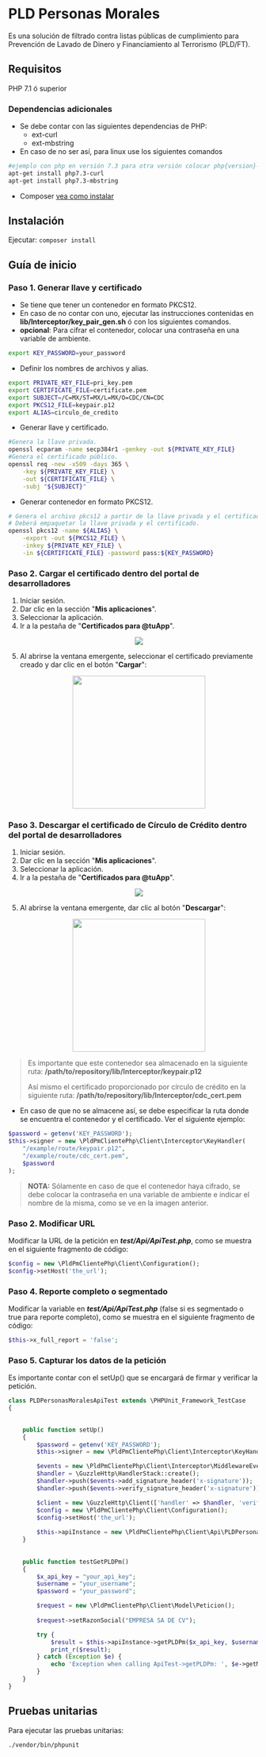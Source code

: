 # PLD Personas Morales
Es una solución de filtrado contra listas públicas de cumplimiento para Prevención de Lavado de Dinero y Financiamiento al Terrorismo (PLD/FT).

## Requisitos

PHP 7.1 ó superior
### Dependencias adicionales
- Se debe contar con las siguientes dependencias de PHP:
    - ext-curl
    - ext-mbstring
- En caso de no ser así, para linux use los siguientes comandos
```sh
#ejemplo con php en versión 7.3 para otra versión colocar php{version}-curl
apt-get install php7.3-curl
apt-get install php7.3-mbstring
```
- Composer [vea como instalar][1]
## Instalación

Ejecutar: `composer install`
## Guía de inicio

### Paso 1. Generar llave y certificado

- Se tiene que tener un contenedor en formato PKCS12.
- En caso de no contar con uno, ejecutar las instrucciones contenidas en **lib/Interceptor/key_pair_gen.sh** ó con los siguientes comandos.
- **opcional**: Para cifrar el contenedor, colocar una contraseña en una variable de ambiente.
```sh
export KEY_PASSWORD=your_password
```
- Definir los nombres de archivos y alias.
```sh
export PRIVATE_KEY_FILE=pri_key.pem
export CERTIFICATE_FILE=certificate.pem
export SUBJECT=/C=MX/ST=MX/L=MX/O=CDC/CN=CDC
export PKCS12_FILE=keypair.p12
export ALIAS=circulo_de_credito
```
- Generar llave y certificado.
```sh
#Genera la llave privada.
openssl ecparam -name secp384r1 -genkey -out ${PRIVATE_KEY_FILE}
#Genera el certificado público.
openssl req -new -x509 -days 365 \
    -key ${PRIVATE_KEY_FILE} \
    -out ${CERTIFICATE_FILE} \
    -subj "${SUBJECT}"
```
- Generar contenedor en formato PKCS12.
```sh
# Genera el archivo pkcs12 a partir de la llave privada y el certificado.
# Deberá empaquetar la llave privada y el certificado.
openssl pkcs12 -name ${ALIAS} \
    -export -out ${PKCS12_FILE} \
    -inkey ${PRIVATE_KEY_FILE} \
    -in ${CERTIFICATE_FILE} -password pass:${KEY_PASSWORD}
```

### Paso 2. Cargar el certificado dentro del portal de desarrolladores

 1. Iniciar sesión.
 2. Dar clic en la sección "**Mis aplicaciones**".
 3. Seleccionar la aplicación.
 4. Ir a la pestaña de "**Certificados para @tuApp**".
    <p align="center">
      <img src="https://github.com/APIHub-CdC/imagenes-cdc/blob/master/applications.png">
    </p>
 5. Al abrirse la ventana emergente, seleccionar el certificado previamente creado y dar clic en el botón "**Cargar**":
    <p align="center">
      <img src="https://github.com/APIHub-CdC/imagenes-cdc/blob/master/upload_cert.png" width="268">
    </p>

### Paso 3. Descargar el certificado de Círculo de Crédito dentro del portal de desarrolladores

 1. Iniciar sesión.
 2. Dar clic en la sección "**Mis aplicaciones**".
 3. Seleccionar la aplicación.
 4. Ir a la pestaña de "**Certificados para @tuApp**".
    <p align="center">
        <img src="https://github.com/APIHub-CdC/imagenes-cdc/blob/master/applications.png">
    </p>
 5. Al abrirse la ventana emergente, dar clic al botón "**Descargar**":
    <p align="center">
        <img src="https://github.com/APIHub-CdC/imagenes-cdc/blob/master/download_cert.png" width="268">
    </p>
 > Es importante que este contenedor sea almacenado en la siguiente ruta:
 > **/path/to/repository/lib/Interceptor/keypair.p12**
 >
 > Así mismo el certificado proporcionado por círculo de crédito en la siguiente ruta:
 > **/path/to/repository/lib/Interceptor/cdc_cert.pem**
- En caso de que no se almacene así, se debe especificar la ruta donde se encuentra el contenedor y el certificado. Ver el siguiente ejemplo:
```php
$password = getenv('KEY_PASSWORD');
$this->signer = new \PldPmClientePhp\Client\Interceptor\KeyHandler(
    "/example/route/keypair.p12",
    "/example/route/cdc_cert.pem",
    $password
);
```
 > **NOTA:** Sólamente en caso de que el contenedor haya cifrado, se debe colocar la contraseña en una variable de ambiente e indicar el nombre de la misma, como se ve en la imagen anterior.
### Paso 2. Modificar URL
 Modificar la URL de la petición en ***test/Api/ApiTest.php***, como se muestra en el siguiente fragmento de código:
 ```php
 $config = new \PldPmClientePhp\Client\Configuration();
 $config->setHost('the_url');
 ```
 
### Paso 4. Reporte completo o segmentado

 Modificar la variable en ***test/Api/ApiTest.php*** (false si es segmentado o true para reporte completo), como se muestra en el siguiente fragmento de código:
 ```php
$this->x_full_report = 'false';
 ```
 
### Paso 5. Capturar los datos de la petición

Es importante contar con el setUp() que se encargará de firmar y verificar la petición.

```php
class PLDPersonasMoralesApiTest extends \PHPUnit_Framework_TestCase
{
    

    public function setUp()
    {
        $password = getenv('KEY_PASSWORD');
        $this->signer = new \PldPmClientePhp\Client\Interceptor\KeyHandler(null, null, $password);     

        $events = new \PldPmClientePhp\Client\Interceptor\MiddlewareEvents($this->signer);
        $handler = \GuzzleHttp\HandlerStack::create();
        $handler->push($events->add_signature_header('x-signature'));
        $handler->push($events->verify_signature_header('x-signature'));

        $client = new \GuzzleHttp\Client(['handler' => $handler, 'verify' => false]);
        $config = new \PldPmClientePhp\Client\Configuration();
        $config->setHost('the_url');
        
        $this->apiInstance = new \PldPmClientePhp\Client\Api\PLDPersonasMoralesApi($client,$config);
    }
    
    
    public function testGetPLDPm()
    {
        $x_api_key = "your_api_key";
        $username = "your_username";
        $password = "your_password";

        $request = new \PldPmClientePhp\Client\Model\Peticion();
        
        $request->setRazonSocial("EMPRESA SA DE CV");

        try {
            $result = $this->apiInstance->getPLDPm($x_api_key, $username, $password, $request);
            print_r($result);
        } catch (Exception $e) {
            echo 'Exception when calling ApiTest->getPLDPm: ', $e->getMessage(), PHP_EOL;
        }
    }
}


```

## Pruebas unitarias

Para ejecutar las pruebas unitarias:
```sh
./vendor/bin/phpunit
```
[1]: https://getcomposer.org/doc/00-intro.md#installation-linux-unix-macos